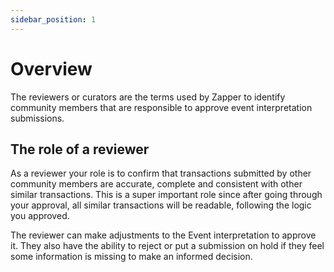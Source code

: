 ```yaml
---
sidebar_position: 1
---
```


# Overview

The reviewers or curators are the terms used by Zapper to identify community members that are responsible to approve event interpretation submissions. 

## The role of a reviewer

As a reviewer your role is to confirm that transactions submitted by other community members are accurate, complete and consistent with other similar transactions. This is a super important role since after going through your approval, all similar transactions will be readable, following the logic you approved. 

The reviewer can make adjustments to the Event interpretation to approve it. They also have the ability to reject or put a submission on hold if they feel some information is missing to make an informed decision. 
